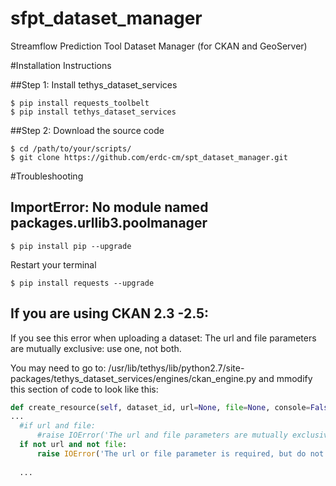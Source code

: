 # sfpt_dataset_manager
Streamflow Prediction Tool Dataset Manager (for CKAN and GeoServer)

#Installation Instructions

##Step 1: Install tethys_dataset_services
```
$ pip install requests_toolbelt
$ pip install tethys_dataset_services
```
##Step 2: Download the source code
```
$ cd /path/to/your/scripts/
$ git clone https://github.com/erdc-cm/spt_dataset_manager.git
```

#Troubleshooting
## ImportError: No module named packages.urllib3.poolmanager
```
$ pip install pip --upgrade
```
Restart your terminal
```
$ pip install requests --upgrade
```
## If you are using CKAN 2.3 -2.5:
If you see this error when uploading a dataset: The url and file parameters are mutually exclusive: use one, not both.

You may need to go to: /usr/lib/tethys/lib/python2.7/site-packages/tethys_dataset_services/engines/ckan_engine.py
and mmodify this section of code to look like this:
```python
def create_resource(self, dataset_id, url=None, file=None, console=False, **kwargs):
...
  #if url and file:
      #raise IOError('The url and file parameters are mutually exclusive: use one, not both.')
  if not url and not file:
      raise IOError('The url or file parameter is required, but do not use both.')
      
  ...


```
